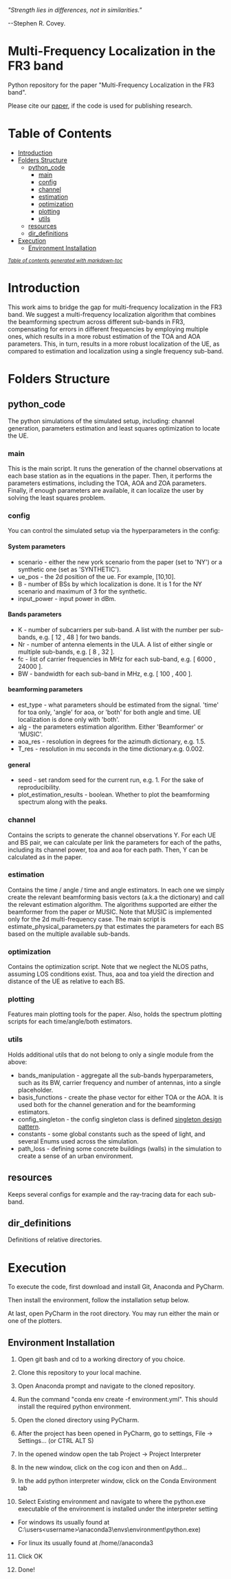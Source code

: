 *"Strength lies in differences, not in similarities."* 

--Stephen R. Covey.

# Multi-Frequency Localization in the FR3 band

Python repository for the paper "Multi-Frequency Localization in the FR3 band".

Please cite our [paper](https://spawc2024.org/technical-program/), if the code is used for publishing research. 

# Table of Contents

- [Introduction](#introduction)
- [Folders Structure](#folders-structure)
  * [python_code](#python_code)
    + [main](#main)
    + [config](#config)
    + [channel](#channel)
    + [estimation](#estimation)
    + [optimization](#optimization)
    + [plotting](#plotting)
    + [utils](#utils)
  * [resources](#resources)
  * [dir_definitions](#dir_definitions)
- [Execution](#execution)
  * [Environment Installation](#environment-installation)

<small><i><a href='http://ecotrust-canada.github.io/markdown-toc/'>Table of contents generated with markdown-toc</a></i></small>

# Introduction

This work aims to bridge the gap for multi-frequency localization in the FR3 band. We suggest a multi-frequency localization algorithm that combines the beamforming spectrum across different sub-bands in FR3, compensating for errors in different frequencies by employing multiple ones, which results in a more robust estimation of the TOA and AOA parameters. This, in turn, results in a more robust localization of the UE, as compared to estimation and localization using a single frequency sub-band.

# Folders Structure

## python_code 

The python simulations of the simulated setup, including: channel generation, parameters estimation and least squares optimization to locate the UE.

### main

This is the main script. It runs the generation of the channel observations at each base station as in the equations in the paper. Then, it performs the parameters estimations, including the TOA, AOA and ZOA parameters. Finally, if enough parameters are available, it can localize the user by solving the least squares problem.

### config 

You can control the simulated setup via the hyperparameters in the config:

#### System parameters
* scenario - either the new york scenario from the paper (set to 'NY') or a synthetic one (set as 'SYNTHETIC').
* ue_pos - the 2d position of the ue. For example, [10,10].
* B - number of BSs by which localization is done.  It is 1 for the NY scenario and maximum of 3 for the synthetic.
* input_power - input power in dBm.

#### Bands parameters
* K - number of subcarriers per sub-band. A list with the number per sub-bands, e.g. [ 12 , 48 ] for two bands.
* Nr - number of antenna elements in the ULA. A list of either single or multiple sub-bands, e.g. [ 8 , 32 ]. 
* fc - list of carrier frequencies in MHz for each sub-band, e.g. [ 6000 , 24000 ].
* BW -  bandwidth for each sub-band in MHz, e.g. [ 100 , 400 ].

#### beamforming parameters
* est_type - what parameters should be estimated from the signal. 'time' for toa only, 'angle' for aoa, or 'both' for both angle and time. UE localization is done only with 'both'.
* alg - the parameters estimation algorithm. Either 'Beamformer' or 'MUSIC'.
* aoa_res - resolution in degrees for the azimuth dictionary, e.g. 1.5.
* T_res - resolution in mu seconds in the time dictionary.e.g. 0.002.

#### general
* seed - set random seed for the current run, e.g. 1. For the sake of reproducibility. 
* plot_estimation_results - boolean. Whether to plot the beamforming spectrum along with the peaks.

### channel

Contains the scripts to generate the channel observations Y. 
For each UE and BS pair, we can calculate per link the parameters for each 
of the paths, 
including its channel power, toa and aoa for each path. 
Then, Y can be calculated as in the paper.

### estimation

Contains the time / angle / time and angle estimators. 
In each one we simply create the relevant beamforming basis vectors 
(a.k.a the dictionary) and call the relevant estimation algorithm. 
The algorithms supported are either the beamformer from the paper or MUSIC. 
Note that MUSIC is implemented only for the 2d multi-frequency case. 
The main script is estimate_physical_parameters.py that 
estimates the parameters for each BS based on the multiple available sub-bands.

### optimization

Contains the optimization script. Note that we neglect the NLOS paths, 
assuming LOS conditions exist. Thus, aoa and toa yield the direction and distance
of the UE as relative to each BS.

### plotting

Features main plotting tools for the paper. 
Also, holds the spectrum plotting scripts for each time/angle/both estimators. 

### utils

Holds additional utils that do not belong to only a single module from the above: 

* bands_manipulation - aggregate all the sub-bands hyperparameters, such as its BW, carrier frequency and number of antennas, into a single placeholder.
* basis_functions - create the phase vector for either TOA or the AOA. It is used both for the channel generation and for the beamforming estimators.
* config_singleton - the config singleton class is defined [singleton design pattern](https://en.wikipedia.org/wiki/Singleton_pattern).
* constants - some global constants such as the speed of light, and several Enums used across the simulation.
* path_loss - defining some concrete buildings (walls) in the simulation to create a sense of an urban environment. 

## resources

Keeps several configs for example and the ray-tracing data for each sub-band.

## dir_definitions 

Definitions of relative directories.

# Execution

To execute the code, first download and install Git, Anaconda and PyCharm.

Then install the environment, follow the installation setup below. 

At last, open PyCharm in the root directory. You may run either the main or one of the plotters.

## Environment Installation

1. Open git bash and cd to a working directory of you choice.

2. Clone this repository to your local machine.

3. Open Anaconda prompt and navigate to the cloned repository.

4. Run the command "conda env create -f environment.yml". This should install the required python environment.

5. Open the cloned directory using PyCharm.

6. After the project has been opened in PyCharm, go to settings, File -> Settings... (or CTRL ALT S)

7. In the opened window open the tab Project -> Project Interpreter

8. In the new window, click on the cog icon and then on Add...

9. In the add python interpreter window, click on the Conda Environment tab

10. Select Existing environment and navigate to where the python.exe executable of the environment is installed under the interpreter setting

  - For windows its usually found at C:\users\<username>\anaconda3\envs\environment\python.exe)

  - For linux its usually found at /home/<username>/anaconda3
  
11. Click OK

12. Done!
